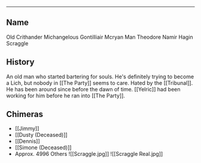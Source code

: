 --------------------------------------------------------------------------------
## Name
Old Crithander Michangelous Gontilliair Mcryan Man Theodore Namir Hagin Scraggle

## History
An old man who started bartering for souls. He's definitely trying to become a Lich, but nobody in [[The Party]] seems to care. Hated by the [[Tribunal]]. He has been around since before the dawn of time. [[Yelric]] had been working for him before he ran into [[The Party]]. 
## Chimeras
* [[Jimmy]]
* [[Dusty (Deceased)]]
* [[Dennis]]
* [[Simone (Deceased)]]
* Approx. 4996 Others
![[Scraggle.jpg]]
![[Scraggle Real.jpg]]